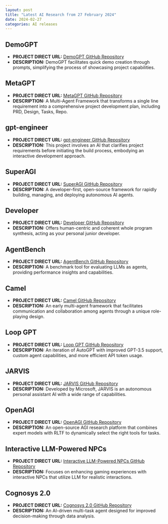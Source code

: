 ```yaml
---
layout: post
title: "Latest AI Research from 27 February 2024"
date: 2024-02-27
categories: AI releases
---
```


## DemoGPT
- **PROJECT DIRECT URL:** [DemoGPT GitHub Repository](https://github.com/ScarletPan/awesome-autonomous-gpt)
- **DESCRIPTION:** DemoGPT facilitates quick demo creation through prompts, simplifying the process of showcasing project capabilities.

## MetaGPT
- **PROJECT DIRECT URL:** [MetaGPT GitHub Repository](https://github.com/geekan/MetaGPT)
- **DESCRIPTION:** A Multi-Agent Framework that transforms a single line requirement into a comprehensive project development plan, including PRD, Design, Tasks, Repo.

## gpt-engineer
- **PROJECT DIRECT URL:** [gpt-engineer GitHub Repository](https://github.com/ScarletPan/awesome-autonomous-gpt)
- **DESCRIPTION:** This project involves an AI that clarifies project requirements before initiating the build process, embodying an interactive development approach.

## SuperAGI
- **PROJECT DIRECT URL:** [SuperAGI GitHub Repository](https://github.com/ScarletPan/awesome-autonomous-gpt)
- **DESCRIPTION:** A developer-first, open-source framework for rapidly building, managing, and deploying autonomous AI agents.

## Developer
- **PROJECT DIRECT URL:** [Developer GitHub Repository](https://github.com/ScarletPan/awesome-autonomous-gpt)
- **DESCRIPTION:** Offers human-centric and coherent whole program synthesis, acting as your personal junior developer.

## AgentBench
- **PROJECT DIRECT URL:** [AgentBench GitHub Repository](https://github.com/ScarletPan/awesome-autonomous-gpt)
- **DESCRIPTION:** A benchmark tool for evaluating LLMs as agents, providing performance insights and capabilities.

## Camel
- **PROJECT DIRECT URL:** [Camel GitHub Repository](https://github.com/camel-ai/camel)
- **DESCRIPTION:** An early multi-agent framework that facilitates communication and collaboration among agents through a unique role-playing design.

## Loop GPT
- **PROJECT DIRECT URL:** [Loop GPT GitHub Repository](https://github.com/farizrahman4u/loopgpt/tree/main)
- **DESCRIPTION:** An iteration of AutoGPT with improved GPT-3.5 support, custom agent capabilities, and more efficient API token usage.

## JARVIS
- **PROJECT DIRECT URL:** [JARVIS GitHub Repository](https://github.com/microsoft/JARVIS)
- **DESCRIPTION:** Developed by Microsoft, JARVIS is an autonomous personal assistant AI with a wide range of capabilities.

## OpenAGI
- **PROJECT DIRECT URL:** [OpenAGI GitHub Repository](https://github.com/agiresearch/OpenAGI)
- **DESCRIPTION:** An open-source AGI research platform that combines expert models with RLTF to dynamically select the right tools for tasks.

## Interactive LLM-Powered NPCs
- **PROJECT DIRECT URL:** [Interactive LLM-Powered NPCs GitHub Repository](https://github.com/AkshitIreddy/Interactive-LLM-Powered-NPCs)
- **DESCRIPTION:** Focuses on enhancing gaming experiences with interactive NPCs that utilize LLM for realistic interactions.

## Cognosys 2.0
- **PROJECT DIRECT URL:** [Cognosys 2.0 GitHub Repository](https://www.cognosys.ai)
- **DESCRIPTION:** An AI-driven multi-task agent designed for improved decision-making through data analysis.

